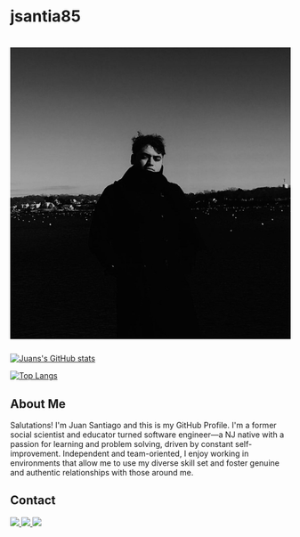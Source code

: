 #                     jsantia85
# ![Profile Pic](imgs/juan.jpg) 

[![Juans's GitHub stats](https://github-readme-stats.vercel.app/api?username=jsantia85&count_private=true&show_icons=true&theme=moltack)](https://github.com/anuraghazra/github-readme-stats)

[![Top Langs](https://github-readme-stats.vercel.app/api/top-langs/?username=jsantia85&layout=compact&theme=moltack)](https://github.com/anuraghazra/github-readme-stats)

##                      About Me
Salutations! I'm Juan Santiago and this is my GitHub Profile. I'm a former social scientist and educator turned software engineer—a NJ native with a passion for learning and problem solving, driven by constant self-improvement. Independent and team-oriented, I enjoy working in environments that allow me to use my diverse skill set and foster genuine and authentic relationships with those around me.

##                      Contact
<a href="https://juan-santiago-portfolio-99.netlify.app/"> <img src='https://img.shields.io/badge/website-000000?style=for-the-badge&logo=About.me&logoColor=white' /> </a>
<a href='https://www.linkedin.com/in/juan-a-santiago/' > <img src='https://img.shields.io/badge/LinkedIn-0077B5?style=for-the-badge&logo=linkedin&logoColor=white'> </a>
<a href='mailto:JuanASantiago1058@gmail.com' > <img src='	https://img.shields.io/badge/Gmail-D14836?style=for-the-badge&logo=gmail&logoColor=white'> </a>